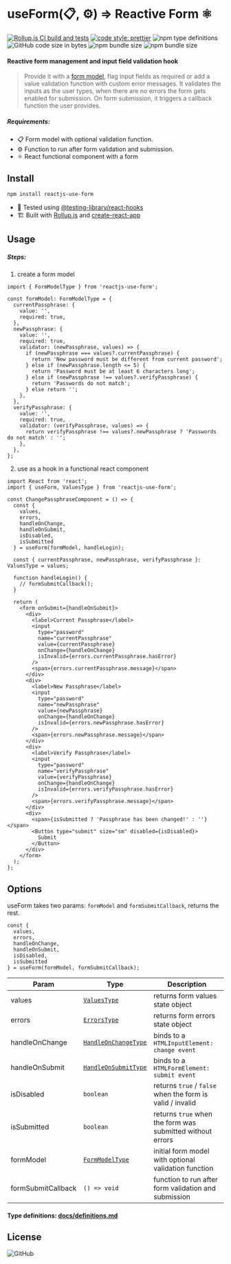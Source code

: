 # useForm(📋, ⚙️) ⇒ Reactive Form ⚛️

[![Rollup.js CI build and tests](https://github.com/amiroff157/reactjs-use-form/actions/workflows/node.js.yml/badge.svg)](https://github.com/amiroff157/reactjs-use-form/actions/workflows/node.js.yml)
[![code style: prettier](https://img.shields.io/badge/code_style-prettier-ff69b4.svg)](https://github.com/prettier/prettier)
![npm type definitions](https://img.shields.io/npm/types/reactjs-use-form?label=typed)
![GitHub code size in bytes](https://img.shields.io/github/languages/code-size/amiroff157/reactjs-use-form?label=repo%20size)
![npm bundle size](https://img.shields.io/bundlephobia/min/reactjs-use-form?label=minified)
![npm bundle size](https://img.shields.io/bundlephobia/minzip/reactjs-use-form?label=gzipped)

#### Reactive form management and input field validation hook

> Provide it with a [form model](#steps), flag input fields as required or add a value validation function with custom error messages. It validates the inputs as the user types, when there are no errors the form gets enabled for submission. On form submission, it triggers a callback function the user provides.

##### Requirements:

- 📋 Form model with optional validation function.
- ⚙️ Function to run after form validation and submission.
- ⚛️ React functional component with a form

## Install

```bash
npm install reactjs-use-form
```

- 🧪 Tested using [@testing-library/react-hooks](https://github.com/testing-library/react-hooks-testing-library)
- 🏗️ Built with [Rollup.js](https://github.com/rollup/rollup) and [create-react-app](https://github.com/facebook/create-react-app)

## Usage

##### Steps:

1. create a form model

```tsx
import { FormModelType } from 'reactjs-use-form';

const formModel: FormModelType = {
  currentPassphrase: {
    value: '',
    required: true,
  },
  newPassphrase: {
    value: '',
    required: true,
    validator: (newPassphrase, values) => {
      if (newPassphrase === values?.currentPassphrase) {
        return 'New password must be different from current password';
      } else if (newPassphrase.length <= 5) {
        return 'Password must be at least 6 characters long';
      } else if (newPassphrase !== values?.verifyPassphrase) {
        return 'Passwords do not match';
      } else return '';
    },
  },
  verifyPassphrase: {
    value: '',
    required: true,
    validator: (verifyPassphrase, values) => {
      return verifyPassphrase !== values?.newPassphrase ? 'Passwords do not match' : '';
    },
  },
};
```

2. use as a hook in a functional react component

```tsx
import React from 'react';
import { useForm, ValuesType } from 'reactjs-use-form';

const ChangePassphraseComponent = () => {
  const {
    values,
    errors,
    handleOnChange,
    handleOnSubmit,
    isDisabled,
    isSubmitted
  } = useForm(formModel, handleLogin);

  const { currentPassphrase, newPassphrase, verifyPassphrase }: ValuesType = values;

  function handleLogin() {
    // formSubmitCallback();
  }

  return (
    <form onSubmit={handleOnSubmit}>
      <div>
        <label>Current Passphrase</label>
        <input
          type="password"
          name="currentPassphrase"
          value={currentPassphrase}
          onChange={handleOnChange}
          isInvalid={errors.currentPassphrase.hasError}
        />
        <span>{errors.currentPassphrase.message}</span>
      </div>
      <div>
        <label>New Passphrase</label>
        <input
          type="password"
          name="newPassphrase"
          value={newPassphrase}
          onChange={handleOnChange}
          isInvalid={errors.newPassphrase.hasError}
        />
        <span>{errors.newPassphrase.message}</span>
      </div>
      <div>
        <label>Verify Passphrase</label>
        <input
          type="password"
          name="verifyPassphrase"
          value={verifyPassphrase}
          onChange={handleOnChange}
          isInvalid={errors.verifyPassphrase.hasError}
        />
        <span>{errors.verifyPassphrase.message}</span>
      </div>
      <div>
        <span>{isSubmitted ? 'Passphrase has been changed!' : ''}</span>
        <Button type="submit" size="sm" disabled={isDisabled}>
          Submit
        </Button>
      </div>
    </form>
  );
};
```

## Options

useForm takes two params: `formModel` and `formSubmitCallback`, returns the rest.

```tsx
const {
  values,
  errors,
  handleOnChange,
  handleOnSubmit,
  isDisabled,
  isSubmitted
} = useForm(formModel, formSubmitCallback);
```

| Param              | Type                                                           | Description                                               |
| ------------------ | -------------------------------------------------------------- | --------------------------------------------------------- |
| values             | [`ValuesType`](docs/definitions.md#valuestype)                 | returns form values state object                          |
| errors             | [`ErrorsType`](docs/definitions.md#errorstype)                 | returns form errors state object                          |
| handleOnChange     | [`HandleOnChangeType`](docs/definitions.md#handleonchangetype) | binds to a `HTMLInputElement: change event`               |
| handleOnSubmit     | [`HandleOnSubmitType`](docs/definitions.md#handleonsubmittype) | binds to a `HTMLFormElement: submit event`                |
| isDisabled         | `boolean`                                                      | returns `true` / `false` when the form is valid / invalid |
| isSubmitted        | `boolean`                                                      | returns `true` when the form was submitted without errors |
| formModel          | [`FormModelType`](docs/definitions.md#formmodeltype)           | initial form model with optional validation function      |
| formSubmitCallback | `() => void`                                                   | function to run after form validation and submission      |

#### Type definitions: [docs/definitions.md](docs/definitions.md)

## License

![GitHub](https://img.shields.io/github/license/amiroff157/reactjs-use-form?color=blue)
